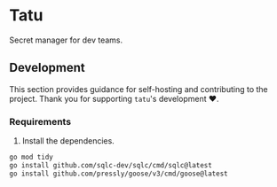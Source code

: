 # Tatu

Secret manager for dev teams.

## Development

This section provides guidance for self-hosting and contributing to the project.
Thank you for supporting `tatu`'s development ❤️.

### Requirements

1. Install the dependencies.

```sh
go mod tidy
go install github.com/sqlc-dev/sqlc/cmd/sqlc@latest
go install github.com/pressly/goose/v3/cmd/goose@latest
```
